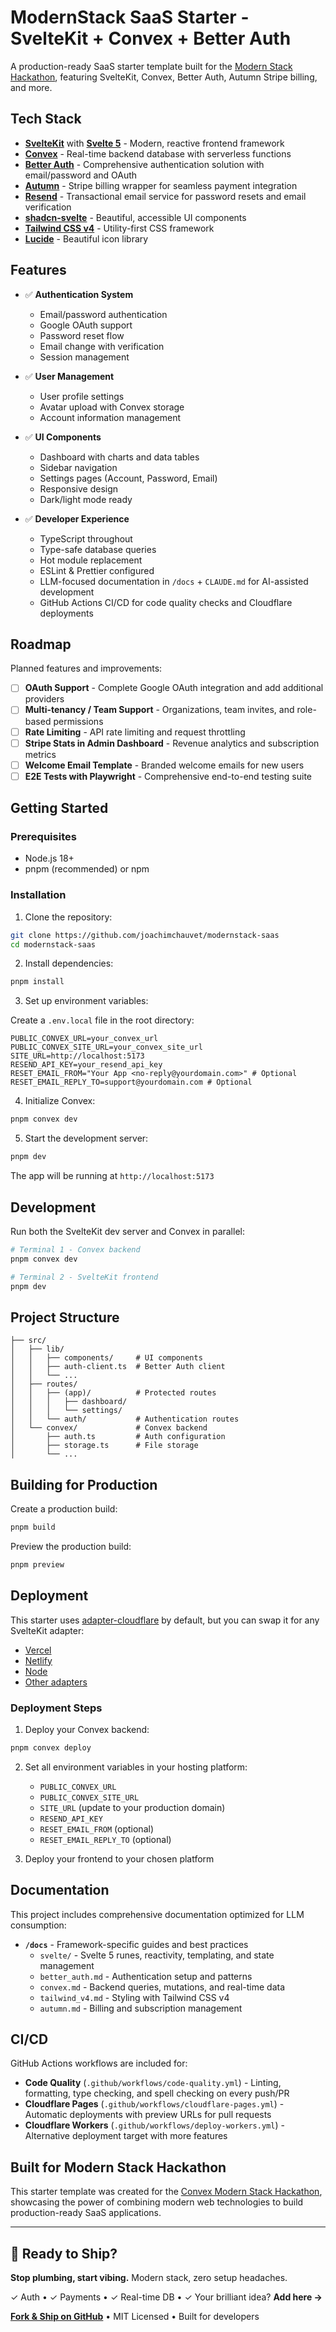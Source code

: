 # ModernStack SaaS Starter - SvelteKit + Convex + Better Auth

A production-ready SaaS starter template built for the [Modern Stack Hackathon](https://www.convex.dev/hackathons/modernstack), featuring SvelteKit, Convex, Better Auth, Autumn Stripe billing, and more.

## Tech Stack

- **[SvelteKit](https://kit.svelte.dev/)** with **[Svelte 5](https://svelte.dev/)** - Modern, reactive frontend framework
- **[Convex](https://convex.dev/)** - Real-time backend database with serverless functions
- **[Better Auth](https://www.better-auth.com/)** - Comprehensive authentication solution with email/password and OAuth
- **[Autumn](https://useautumn.com/)** - Stripe billing wrapper for seamless payment integration
- **[Resend](https://resend.com/)** - Transactional email service for password resets and email verification
- **[shadcn-svelte](https://www.shadcn-svelte.com/)** - Beautiful, accessible UI components
- **[Tailwind CSS v4](https://tailwindcss.com/)** - Utility-first CSS framework
- **[Lucide](https://lucide.dev/)** - Beautiful icon library

## Features

- ✅ **Authentication System**
  - Email/password authentication
  - Google OAuth support
  - Password reset flow
  - Email change with verification
  - Session management

- ✅ **User Management**
  - User profile settings
  - Avatar upload with Convex storage
  - Account information management

- ✅ **UI Components**
  - Dashboard with charts and data tables
  - Sidebar navigation
  - Settings pages (Account, Password, Email)
  - Responsive design
  - Dark/light mode ready

- ✅ **Developer Experience**
  - TypeScript throughout
  - Type-safe database queries
  - Hot module replacement
  - ESLint & Prettier configured
  - LLM-focused documentation in `/docs` + `CLAUDE.md` for AI-assisted development
  - GitHub Actions CI/CD for code quality checks and Cloudflare deployments

## Roadmap

Planned features and improvements:

- [ ] **OAuth Support** - Complete Google OAuth integration and add additional providers
- [ ] **Multi-tenancy / Team Support** - Organizations, team invites, and role-based permissions
- [ ] **Rate Limiting** - API rate limiting and request throttling
- [ ] **Stripe Stats in Admin Dashboard** - Revenue analytics and subscription metrics
- [ ] **Welcome Email Template** - Branded welcome emails for new users
- [ ] **E2E Tests with Playwright** - Comprehensive end-to-end testing suite

## Getting Started

### Prerequisites

- Node.js 18+
- pnpm (recommended) or npm

### Installation

1. Clone the repository:

```sh
git clone https://github.com/joachimchauvet/modernstack-saas
cd modernstack-saas
```

2. Install dependencies:

```sh
pnpm install
```

3. Set up environment variables:

Create a `.env.local` file in the root directory:

```env
PUBLIC_CONVEX_URL=your_convex_url
PUBLIC_CONVEX_SITE_URL=your_convex_site_url
SITE_URL=http://localhost:5173
RESEND_API_KEY=your_resend_api_key
RESET_EMAIL_FROM="Your App <no-reply@yourdomain.com>" # Optional
RESET_EMAIL_REPLY_TO=support@yourdomain.com # Optional
```

4. Initialize Convex:

```sh
pnpm convex dev
```

5. Start the development server:

```sh
pnpm dev
```

The app will be running at `http://localhost:5173`

## Development

Run both the SvelteKit dev server and Convex in parallel:

```sh
# Terminal 1 - Convex backend
pnpm convex dev

# Terminal 2 - SvelteKit frontend
pnpm dev
```

## Project Structure

```
├── src/
│   ├── lib/
│   │   ├── components/     # UI components
│   │   ├── auth-client.ts  # Better Auth client
│   │   └── ...
│   ├── routes/
│   │   ├── (app)/          # Protected routes
│   │   │   ├── dashboard/
│   │   │   └── settings/
│   │   └── auth/           # Authentication routes
│   └── convex/             # Convex backend
│       ├── auth.ts         # Auth configuration
│       ├── storage.ts      # File storage
│       └── ...
```

## Building for Production

Create a production build:

```sh
pnpm build
```

Preview the production build:

```sh
pnpm preview
```

## Deployment

This starter uses [adapter-cloudflare](https://kit.svelte.dev/docs/adapter-cloudflare) by default, but you can swap it for any SvelteKit adapter:

- [Vercel](https://kit.svelte.dev/docs/adapter-vercel)
- [Netlify](https://kit.svelte.dev/docs/adapter-netlify)
- [Node](https://kit.svelte.dev/docs/adapter-node)
- [Other adapters](https://kit.svelte.dev/docs/adapters)

### Deployment Steps

1. Deploy your Convex backend:

```sh
pnpm convex deploy
```

2. Set all environment variables in your hosting platform:
   - `PUBLIC_CONVEX_URL`
   - `PUBLIC_CONVEX_SITE_URL`
   - `SITE_URL` (update to your production domain)
   - `RESEND_API_KEY`
   - `RESET_EMAIL_FROM` (optional)
   - `RESET_EMAIL_REPLY_TO` (optional)

3. Deploy your frontend to your chosen platform

## Documentation

This project includes comprehensive documentation optimized for LLM consumption:

- **`/docs`** - Framework-specific guides and best practices
  - `svelte/` - Svelte 5 runes, reactivity, templating, and state management
  - `better_auth.md` - Authentication setup and patterns
  - `convex.md` - Backend queries, mutations, and real-time data
  - `tailwind_v4.md` - Styling with Tailwind CSS v4
  - `autumn.md` - Billing and subscription management

## CI/CD

GitHub Actions workflows are included for:

- **Code Quality** (`.github/workflows/code-quality.yml`) - Linting, formatting, type checking, and spell checking on every push/PR
- **Cloudflare Pages** (`.github/workflows/cloudflare-pages.yml`) - Automatic deployments with preview URLs for pull requests
- **Cloudflare Workers** (`.github/workflows/deploy-workers.yml`) - Alternative deployment target with more features

## Built for Modern Stack Hackathon

This starter template was created for the [Convex Modern Stack Hackathon](https://www.convex.dev/hackathons/modernstack), showcasing the power of combining modern web technologies to build production-ready SaaS applications.

---

## 🚀 Ready to Ship?

**Stop plumbing, start vibing.** Modern stack, zero setup headaches.

✓ Auth • ✓ Payments • ✓ Real-time DB • ✓ Your brilliant idea? **Add here →**

[**Fork & Ship on GitHub**](https://github.com/joachimchauvet/modernstack-saas) • MIT Licensed • Built for developers
